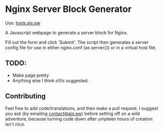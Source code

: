 Nginx Server Block Generator
=============================

Use: [tools.ajs.pw](http://tools.ajs.pw)

A Javascript webpage to generate a server block for Nginx.

Fill out the form and click 'Submit'. The script then generates a server config file for use in either nginx.conf (as server{}) or in a virtual host file.

TODO:
-----

* Make page pretty
* Anything else I think of/is suggested.

Contributing
-------------

Feel free to add code/translations, and then make a pull request. I suggest you ask (by emailing [contact@ajs.pw](mailto:contact@ajs.pw)) before setting off on a wild adventure, because turning code down after umpteen hours of creation isn't nice.
